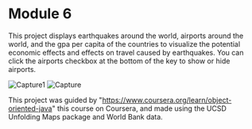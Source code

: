 # Module 6
This project displays earthquakes around the world, airports around the world, and the gpa per capita of the countries to visualize the potential economic effects and effects on travel caused by earthquakes. You can click the airports checkbox at the bottom of the key to show or hide airports.


![Capture1](https://github.com/Hi-lin/UCSD-unfolding-Maps-Project/assets/135763435/635693c8-0a3c-45b8-a650-c5fe8e6f3482)
![Capture](https://github.com/Hi-lin/UCSD-unfolding-Maps-Project/assets/135763435/edbd2866-0169-4124-b41a-fba8de2827aa)


This project was guided by "https://www.coursera.org/learn/object-oriented-java" this course on Coursera, and made using the UCSD Unfolding Maps package and World Bank data.
